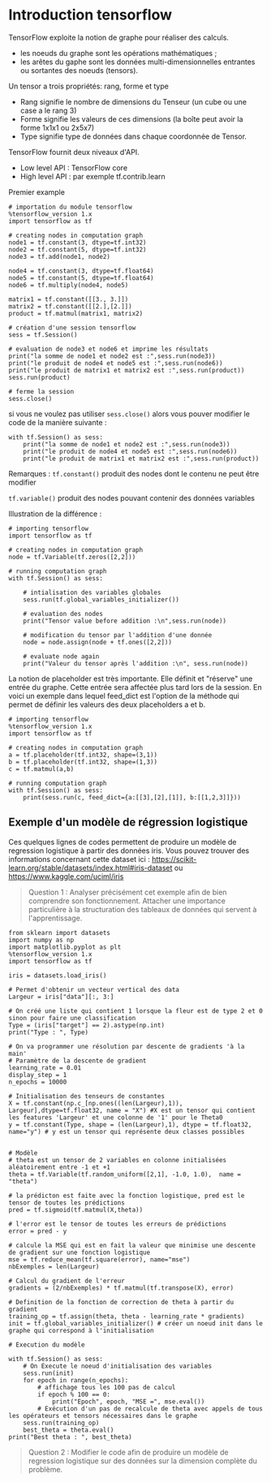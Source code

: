 # Introduction tensorflow

TensorFlow exploite la notion de graphe pour réaliser des calculs.
* les noeuds du graphe sont les opérations mathématiques ;
* les arêtes du gaphe sont les données multi-dimensionnelles entrantes ou sortantes des noeuds (tensors).

Un tensor a trois propriétés: rang, forme et type
* Rang signifie le nombre de dimensions du Tenseur (un cube ou une case a le rang 3)
* Forme signifie les valeurs de ces dimensions (la boîte peut avoir la forme 1x1x1 ou 2x5x7)
* Type signifie type de données dans chaque coordonnée de Tensor. 

TensorFlow fournit deux niveaux d'API.
* Low level API : TensorFlow core
* High level API : par exemple tf.contrib.learn

Premier example
```
# importation du module tensorflow 
%tensorflow_version 1.x
import tensorflow as tf 

# creating nodes in computation graph 
node1 = tf.constant(3, dtype=tf.int32) 
node2 = tf.constant(5, dtype=tf.int32) 
node3 = tf.add(node1, node2) 

node4 = tf.constant(3, dtype=tf.float64) 
node5 = tf.constant(5, dtype=tf.float64) 
node6 = tf.multiply(node4, node5) 

matrix1 = tf.constant([[3., 3.]])
matrix2 = tf.constant([[2.],[2.]])
product = tf.matmul(matrix1, matrix2)

# création d'une session tensorflow
sess = tf.Session() 

# evaluation de node3 et node6 et imprime les résultats 
print("la somme de node1 et node2 est :",sess.run(node3))
print("le produit de node4 et node5 est :",sess.run(node6)) 
print("le produit de matrix1 et matrix2 est :",sess.run(product)) 
sess.run(product)

# ferme la session 
sess.close() 

```

si vous ne voulez pas utiliser ```sess.close()``` alors vous pouver
modifier le code de la manière suivante :
```
with tf.Session() as sess:
	print("la somme de node1 et node2 est :",sess.run(node3))
	print("le produit de node4 et node5 est :",sess.run(node6)) 
	print("le produit de matrix1 et matrix2 est :",sess.run(product)) 
```

Remarques :
```tf.constant()``` produit des nodes dont le contenu ne peut être modifier

```tf.variable()``` produit des nodes pouvant contenir des données variables

Illustration de la différence :
```
# importing tensorflow 
import tensorflow as tf 

# creating nodes in computation graph 
node = tf.Variable(tf.zeros([2,2])) 

# running computation graph 
with tf.Session() as sess: 

	# intialisation des variables globales 
	sess.run(tf.global_variables_initializer()) 

	# evaluation des nodes 
	print("Tensor value before addition :\n",sess.run(node)) 

	# modification du tensor par l'addition d'une donnée 
	node = node.assign(node + tf.ones([2,2])) 

	# evaluate node again 
	print("Valeur du tensor après l'addition :\n", sess.run(node)) 
```

La notion de placeholder est très importante. Elle définit et "réserve" une entrée du graphe. Cette entrée sera affectée plus tard lors de la session.
En voici un exemple dans lequel feed_dict est l'option de la méthode qui permet de définir les valeurs des deux placeholders a et b.
```
# importing tensorflow 
%tensorflow_version 1.x
import tensorflow as tf 

# creating nodes in computation graph 
a = tf.placeholder(tf.int32, shape=(3,1)) 
b = tf.placeholder(tf.int32, shape=(1,3)) 
c = tf.matmul(a,b) 

# running computation graph 
with tf.Session() as sess: 
	print(sess.run(c, feed_dict={a:[[3],[2],[1]], b:[[1,2,3]]})) 

```

## Exemple d'un modèle de régression logistique

Ces quelques lignes de codes permettent de produire un modèle de regression logistique à partir des données iris.
Vous pouvez trouver des informations concernant cette dataset ici : https://scikit-learn.org/stable/datasets/index.html#iris-dataset ou https://www.kaggle.com/uciml/iris

> Question 1 : Analyser précisément cet exemple afin de bien comprendre son fonctionnement. Attacher une importance particulière à la structuration des tableaux de données qui servent à l'apprentissage.

```
from sklearn import datasets
import numpy as np
import matplotlib.pyplot as plt
%tensorflow_version 1.x
import tensorflow as tf

iris = datasets.load_iris()

# Permet d'obtenir un vecteur vertical des data
Largeur = iris["data"][:, 3:]

# On créé une liste qui contient 1 lorsque la fleur est de type 2 et 0 sinon pour faire une classification
Type = (iris["target"] == 2).astype(np.int)
print("Type : ", Type)

# On va programmer une résolution par descente de gradients 'à la main'
# Paramètre de la descente de gradient
learning_rate = 0.01 
display_step = 1
n_epochs = 10000

# Initialisation des tenseurs de constantes
X = tf.constant(np.c_[np.ones((len(Largeur),1)), Largeur],dtype=tf.float32, name = "X") #X est un tensor qui contient les features 'Largeur' et une colonne de '1' pour le Theta0
y = tf.constant(Type, shape = (len(Largeur),1), dtype = tf.float32, name="y") # y est un tensor qui représente deux classes possibles


# Modèle
# theta est un tensor de 2 variables en colonne initialisées aléatoirement entre -1 et +1
theta = tf.Variable(tf.random_uniform([2,1], -1.0, 1.0),  name = "theta") 

# la prédicton est faite avec la fonction logistique, pred est le tensor de toutes les prédictions
pred = tf.sigmoid(tf.matmul(X,theta)) 

# l'error est le tensor de toutes les erreurs de prédictions
error = pred - y 

# calcule la MSE qui est en fait la valeur que minimise une descente de gradient sur une fonction logistique
mse = tf.reduce_mean(tf.square(error), name="mse") 
nbExemples = len(Largeur)

# Calcul du gradient de l'erreur
gradients = (2/nbExemples) * tf.matmul(tf.transpose(X), error) 

# Definition de la fonction de correction de theta à partir du gradient
training_op = tf.assign(theta, theta - learning_rate * gradients)
init = tf.global_variables_initializer() # créer un noeud init dans le graphe qui correspond à l'initialisation

# Execution du modèle

with tf.Session() as sess:
    # On Execute le noeud d'initialisation des variables
    sess.run(init) 
    for epoch in range(n_epochs):
    	# affichage tous les 100 pas de calcul
        if epoch % 100 == 0:  
            print("Epoch", epoch, "MSE =", mse.eval())
        # Exécution d'un pas de recalcule de theta avec appels de tous les opérateurs et tensors nécessaires dans le graphe
	sess.run(training_op) 
    best_theta = theta.eval()
print("Best theta : ", best_theta)
```

> Question 2 : Modifier le code afin de produire un modèle de regression logistique sur des données sur la dimension complète du problème.
